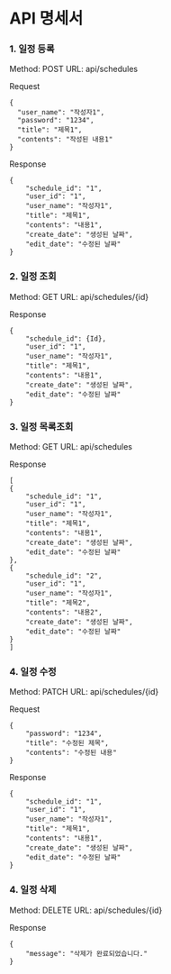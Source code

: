 # API 명세서


### 1. 일정 등록
Method: POST
URL: api/schedules

Request
```
{
  "user_name": "작성자1",
  "password": "1234",
  "title": "제목1",
  "contents": "작성된 내용1"
}
```

Response
```
{
    "schedule_id": "1",
    "user_id": "1",
    "user_name": "작성자1",
    "title": "제목1",
    "contents": "내용1",
    "create_date": "생성된 날짜",
    "edit_date": "수정된 날짜"
}
```

### 2. 일정 조회
Method: GET
URL: api/schedules/{id}

Response
```
{
    "schedule_id": {Id},
    "user_id": "1",
    "user_name": "작성자1",
    "title": "제목1",
    "contents": "내용1",
    "create_date": "생성된 날짜",
    "edit_date": "수정된 날짜"
}
```

### 3. 일정 목록조회
Method: GET
URL: api/schedules

Response
```
[
{
    "schedule_id": "1",
    "user_id": "1",
    "user_name": "작성자1",
    "title": "제목1",
    "contents": "내용1",
    "create_date": "생성된 날짜",
    "edit_date": "수정된 날짜"
},
{
    "schedule_id": "2",
    "user_id": "1",
    "user_name": "작성자1",
    "title": "제목2",
    "contents": "내용2",
    "create_date": "생성된 날짜",
    "edit_date": "수정된 날짜"
}
]
```

### 4. 일정 수정
Method: PATCH
URL: api/schedules/{id}

Request
```
{
    "password": "1234",
    "title": "수정된 제목",
    "contents": "수정된 내용"
}
```

Response
```
{
    "schedule_id": "1",
    "user_id": "1",
    "user_name": "작성자1",
    "title": "제목1",
    "contents": "내용1",
    "create_date": "생성된 날짜",
    "edit_date": "수정된 날짜"
}
```

### 4. 일정 삭제
Method: DELETE
URL: api/schedules/{id}

Response
```
{
    "message": "삭제가 완료되었습니다."
}
```

